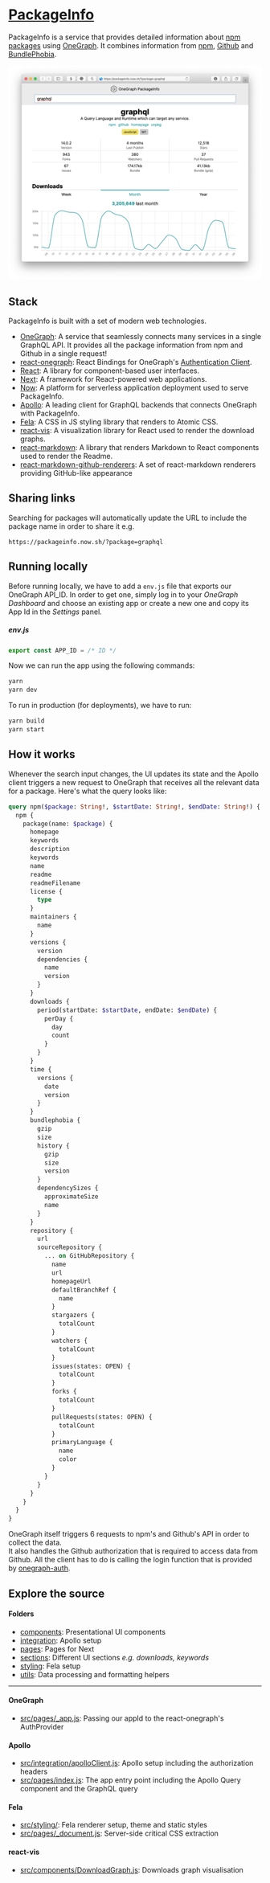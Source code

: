 # [PackageInfo](https://packageinfo.now.sh)

PackageInfo is a service that provides detailed information about [npm packages](https://www.npmjs.com) using [OneGraph](https://www.onegraph.com). It combines information from [npm](https://www.npmjs.com), [Github](http://github.com) and [BundlePhobia](https://bundlephobia.com).

![Preview](preview.png)

## Stack
PackageInfo is built with a set of modern web technologies.

* [OneGraph](https://www.onegraph.com): A service that seamlessly connects many services in a single GraphQL API. It provides all the package information from npm and Github in a single request!
* [react-onegraph](https://github.com/rofrischmann/react-onegraph): React Bindings for OneGraph's [Authentication Client](https://www.onegraph.com/docs/logging_users_in_and_out.html).
* [React](http://reactjs.org): A library for component-based user interfaces.
* [Next](http://nextjs.org): A framework for React-powered web applications.
* [Now](https://zeit.co): A platform for serverless application deployment used to serve PackageInfo.
* [Apollo](https://www.apollographql.com): A leading client for GraphQL backends that connects OneGraph with PackageInfo.
* [Fela](http://fela.js.org): A CSS in JS styling library that renders to Atomic CSS.
* [react-vis](https://github.com/uber/react-vis): A visualization library for React used to render the download graphs.
* [react-markdown](https://github.com/rexxars/react-markdown): A library that renders Markdown to React components used to render the Readme. 
* [react-markdown-github-renderers](https://github.com/rexxars/react-markdown-github-renderers): A set of react-markdown renderers providing GitHub-like appearance

## Sharing links
Searching for packages will automatically update the URL to include the package name in order to share it e.g.
```url
https://packageinfo.now.sh/?package=graphql
```

## Running locally
Before running locally, we have to add a `env.js` file that exports our OneGraph API_ID. In order to get one, simply log in to your *OneGraph Dashboard* and choose an existing app or create a new one and copy its App Id in the *Settings* panel. 

##### env.js
```javascript
export const APP_ID = /* ID */
```

Now we can run the app using the following commands:
```sh
yarn
yarn dev
```
To run in production (for deployments), we have to run:
```sh
yarn build
yarn start
```

## How it works

Whenever the search input changes, the UI updates its state and the Apollo client triggers a new request to OneGraph that receives all the relevant data for a package. Here's what the query looks like:

```graphql
query npm($package: String!, $startDate: String!, $endDate: String!) {
  npm {
    package(name: $package) {
      homepage
      keywords
      description
      keywords
      name
      readme
      readmeFilename
      license {
        type
      }
      maintainers {
        name
      }
      versions {
        version
        dependencies {
          name
          version
        }
      }
      downloads {
        period(startDate: $startDate, endDate: $endDate) {
          perDay {
            day
            count
          }
        }
      }
      time {
        versions {
          date
          version
        }
      }
      bundlephobia {
        gzip
        size
        history {
          gzip
          size
          version
        }
        dependencySizes {
          approximateSize
          name
        }
      }
      repository {
        url
        sourceRepository {
          ... on GitHubRepository {
            name
            url
            homepageUrl
            defaultBranchRef {
              name
            }
            stargazers {
              totalCount
            }
            watchers {
              totalCount
            }
            issues(states: OPEN) {
              totalCount
            }
            forks {
              totalCount
            }
            pullRequests(states: OPEN) {
              totalCount
            }
            primaryLanguage {
              name
              color
            }
          }
        }
      }
    }
  }
}
```
OneGraph itself triggers 6 requests to npm's and Github's API in order to collect the data.<br>
It also handles the Github authorization that is required to access data from Github. All the client has to do is calling the login function that is provided by [onegraph-auth](https://www.onegraph.com/docs/logging_users_in_and_out.html#log-the-user-in).

## Explore the source

#### Folders
- [components](src/components/): Presentational UI components
- [integration](src/integration/): Apollo setup
- [pages](src/pages/): Pages for Next
- [sections](src/sections/): Different UI sections *e.g. downloads, keywords*
- [styling](src/styling/): Fela setup
- [utils](src/utils/): Data processing and formatting helpers

----- 

#### OneGraph
- [src/pages/_app.js](src/pages/_app.js): Passing our appId to the react-onegraph's AuthProvider

#### Apollo
- [src/integration/apolloClient.js](src/integration/ApolloClient.js): Apollo setup including the authorization headers
- [src/pages/index.js](src/pages/index.js): The app entry point including the Apollo Query component and the GraphQL query

#### Fela
- [src/styling/](src/styling): Fela renderer setup, theme and static styles
- [src/pages/_document.js](src/pages/_document.js): Server-side critical CSS extraction


#### react-vis
- [src/components/DownloadGraph.js](src/components/DownloadGraph): Downloads graph visualisation